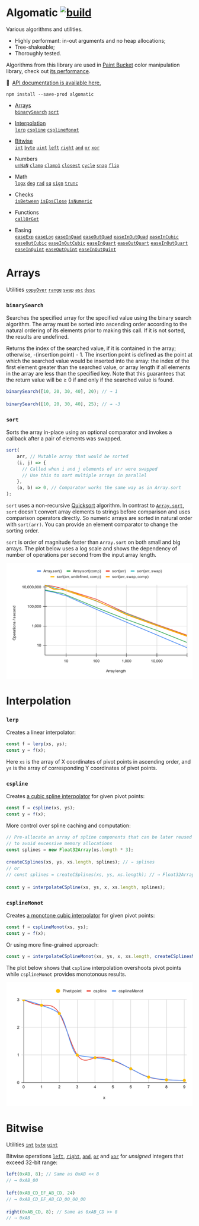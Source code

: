 # Algomatic [![build](https://github.com/smikhalevski/algomatic/actions/workflows/master.yml/badge.svg?branch=master&event=push)](https://github.com/smikhalevski/algomatic/actions/workflows/master.yml)

Various algorithms and utilities.

- Highly performant: in-out arguments and no heap allocations;
- Tree-shakeable;
- Thoroughly tested.

Algorithms from this library are used in [Paint Bucket](https://github.com/smikhalevski/paint-bucket#readme) color
manipulation library, check out [its performance](https://github.com/smikhalevski/paint-bucket#performance).

🔢 [API documentation is available here.](https://smikhalevski.github.io/algomatic/)

```shell
npm install --save-prod algomatic
```

- [Arrays](#arrays)<br>
  [`binarySearch`](#binarysearch)
  [`sort`](#sort)

- [Interpolation](#interpolation)<br>
  [`lerp`](#lerp)
  [`cspline`](#cspline)
  [`csplineMonot`](#csplinemonot)

- [Bitwise](#bitwise)<br>
  [`int`](#bitwise)
  [`byte`](#bitwise)
  [`uint`](#bitwise)
  [`left`](#bitwise)
  [`right`](#bitwise)
  [`and`](#bitwise)
  [`or`](#bitwise)
  [`xor`](#bitwise)

- Numbers<br>
  [`unNaN`](https://smikhalevski.github.io/algomatic/modules.html#unNaN)
  [`clamp`](https://smikhalevski.github.io/algomatic/modules.html#clamp)
  [`clamp1`](https://smikhalevski.github.io/algomatic/modules.html#clamp1)
  [`closest`](https://smikhalevski.github.io/algomatic/modules.html#closest)
  [`cycle`](https://smikhalevski.github.io/algomatic/modules.html#cycle)
  [`snap`](https://smikhalevski.github.io/algomatic/modules.html#snap)
  [`flip`](https://smikhalevski.github.io/algomatic/modules.html#flip)

- Math<br>
  [`logx`](https://smikhalevski.github.io/algomatic/modules.html#logx)
  [`deg`](https://smikhalevski.github.io/algomatic/modules.html#deg)
  [`rad`](https://smikhalevski.github.io/algomatic/modules.html#rad)
  [`sq`](https://smikhalevski.github.io/algomatic/modules.html#sq)
  [`sign`](https://smikhalevski.github.io/algomatic/modules.html#sign)
  [`trunc`](https://smikhalevski.github.io/algomatic/modules.html#trunc)

- Checks<br>
  [`isBetween`](https://smikhalevski.github.io/algomatic/modules.html#isBetween)
  [`isEpsClose`](https://smikhalevski.github.io/algomatic/modules.html#isEpsClose)
  [`isNumeric`](https://smikhalevski.github.io/algomatic/modules.html#isNumeric)

- Functions<br>
  [`callOrGet`](https://smikhalevski.github.io/algomatic/modules.html#callOrGet)

- Easing<br>
  [`easeExp`](https://smikhalevski.github.io/algomatic/modules.html#easeExp)
  [`easeLog`](https://smikhalevski.github.io/algomatic/modules.html#easeLog)
  [`easeInQuad`](https://smikhalevski.github.io/algomatic/modules.html#easeInQuad)
  [`easeOutQuad`](https://smikhalevski.github.io/algomatic/modules.html#easeOutQuad)
  [`easeInOutQuad`](https://smikhalevski.github.io/algomatic/modules.html#easeInOutQuad)
  [`easeInCubic`](https://smikhalevski.github.io/algomatic/modules.html#easeInCubic)
  [`easeOutCubic`](https://smikhalevski.github.io/algomatic/modules.html#easeOutCubic)
  [`easeInOutCubic`](https://smikhalevski.github.io/algomatic/modules.html#easeInOutCubic)
  [`easeInQuart`](https://smikhalevski.github.io/algomatic/modules.html#easeInQuart)
  [`easeOutQuart`](https://smikhalevski.github.io/algomatic/modules.html#easeOutQuart)
  [`easeInOutQuart`](https://smikhalevski.github.io/algomatic/modules.html#easeInOutQuart)
  [`easeInQuint`](https://smikhalevski.github.io/algomatic/modules.html#easeInQuint)
  [`easeOutQuint`](https://smikhalevski.github.io/algomatic/modules.html#easeOutQuint)
  [`easeInOutQuint`](https://smikhalevski.github.io/algomatic/modules.html#easeInOutQuint)

# Arrays

Utilities
[`copyOver`](https://smikhalevski.github.io/algomatic/modules.html#copyOver)
[`range`](https://smikhalevski.github.io/algomatic/modules.html#range)
[`swap`](https://smikhalevski.github.io/algomatic/modules.html#swap)
[`asc`](https://smikhalevski.github.io/algomatic/modules.html#asc)
[`desc`](https://smikhalevski.github.io/algomatic/modules.html#desc)

### `binarySearch`

Searches the specified array for the specified value using the binary search algorithm. The array must be sorted into
ascending order according to the natural ordering of its elements prior to making this call. If it is not sorted, the
results are undefined.

Returns the index of the searched value, if it is contained in the array; otherwise, -(insertion point) - 1. The
insertion point is defined as the point at which the searched value would be inserted into the array: the index of the
first element greater than the searched value, or array length if all elements in the array are less than the specified
key. Note that this guarantees that the return value will be ≥ 0 if and only if the searched value is found.

```ts
binarySearch([10, 20, 30, 40], 20); // → 1

binarySearch([10, 20, 30, 40], 25); // → -3
```

### `sort`

Sorts the array in-place using an optional comparator and invokes a callback after a pair of elements was swapped.

```ts
sort(
    arr, // Mutable array that would be sorted
    (i, j) => {
      // Called when i and j elements of arr were swapped
      // Use this to sort multiple arrays in parallel
    },
    (a, b) => 0, // Comparator works the same way as in Array.sort
);
```

`sort` uses a non-recursive [Quicksort](https://en.wikipedia.org/wiki/Quicksort) algorithm. In contrast to
[`Array.sort`](https://developer.mozilla.org/en-US/docs/Web/JavaScript/Reference/Global_Objects/Array/sort), `sort`
doesn't convert array elements to strings before comparison and uses comparison operators directly. So numeric arrays
are sorted in natural order with `sort(arr)`. You can provide an element comparator to change the sorting order.

`sort` is order of magnitude faster than `Array.sort` on both small and big arrays. The plot below uses a log scale and
shows the dependency of number of operations per second from the input array length.

<img alt="sort vs Array.sort performance comparison" src="https://github.com/smikhalevski/algomatic/raw/master/images/sort-perf.svg"/>

# Interpolation

### `lerp`

Creates a linear interpolator:

```ts
const f = lerp(xs, ys);
const y = f(x);
```

Here `xs` is the array of X coordinates of pivot points in ascending order, and `ys` is the array of corresponding Y
coordinates of pivot points.

### `cspline`

Creates
[a cubic spline interpolator](https://en.wikipedia.org/wiki/Spline_(mathematics)#Algorithm_for_computing_natural_cubic_splines)
for given pivot points:

```ts
const f = cspline(xs, ys);
const y = f(x);
```

More control over spline caching and computation:

```ts
// Pre-allocate an array of spline components that can be later reused
// to avoid excessive memory allocations
const splines = new Float32Array(xs.length * 3);

createCSplines(xs, ys, xs.length, splines); // → splines
// or
// const splines = createCSplines(xs, ys, xs.length); // → Float32Array

const y = interpolateCSpline(xs, ys, x, xs.length, splines);
```

### `csplineMonot`

Creates
[a monotone cubic interpolator](https://en.wikipedia.org/wiki/Monotone_cubic_interpolation) for given pivot points:

```ts
const f = csplineMonot(xs, ys);
const y = f(x);
```

Or using more fine-grained approach:

```ts
const y = interpolateCSplineMonot(xs, ys, x, xs.length, createCSplinesMonot(xs, ys, xs.length));
```

The plot below shows that `cspline` interpolation overshoots pivot points while `csplineMonot` provides monotonous
results.

<img alt="cspline and csplineMonot comparison" src="https://github.com/smikhalevski/algomatic/raw/master/images/cspline.svg"/>

# Bitwise

Utilities
[`int`](https://smikhalevski.github.io/algomatic/modules.html#int)
[`byte`](https://smikhalevski.github.io/algomatic/modules.html#byte)
[`uint`](https://smikhalevski.github.io/algomatic/modules.html#uint)

Bitwise operations [`left`](https://smikhalevski.github.io/algomatic/modules.html#left),
[`right`](https://smikhalevski.github.io/algomatic/modules.html#right),
[`and`](https://smikhalevski.github.io/algomatic/modules.html#and),
[`or`](https://smikhalevski.github.io/algomatic/modules.html#or)
and [`xor`](https://smikhalevski.github.io/algomatic/modules.html#xor) for _unsigned_ integers that exceed 32-bit range:

```ts
left(0xAB, 8); // Same as 0xAB << 8
// → 0xAB_00 

left(0xAB_CD_EF_AB_CD, 24)
// → 0xAB_CD_EF_AB_CD_00_00_00

right(0xAB_CD, 8); // Same as 0xAB_CD >> 8
// → 0xAB
```
